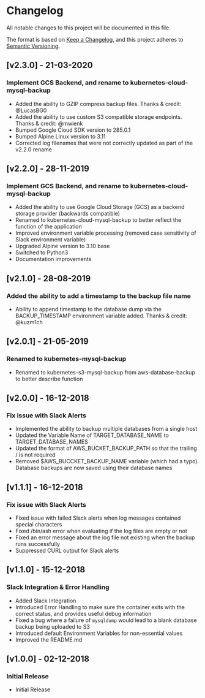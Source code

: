 # Changelog
All notable changes to this project will be documented in this file.

The format is based on [Keep a Changelog](https://keepachangelog.com/en/1.0.0/),
and this project adheres to [Semantic Versioning](https://semver.org/spec/v2.0.0.html).

## [v2.3.0] - 21-03-2020
### Implement GCS Backend, and rename to kubernetes-cloud-mysql-backup
- Added the ability to GZIP compress backup files. Thanks & credit: @LucasBG0
- Added the ability to use custom S3 compatible storage endpoints. Thanks & credit: @mwienk
- Bumped Google Cloud SDK version to 285.0.1
- Bumped Alpine Linux version to 3.11
- Corrected log filenames that were not correctly updated as part of the v2.2.0 rename


## [v2.2.0] - 28-11-2019
### Implement GCS Backend, and rename to kubernetes-cloud-mysql-backup
- Added the ability to use Google Cloud Storage (GCS) as a backend storage provider (backwards compatible)
- Renamed to kubernetes-cloud-mysql-backup to better reflect the function of the application
- Improved environment variable processing (removed case sensitivity of Slack environment variable)
- Upgraded Alpine version to 3.10 base
- Switched to Python3
- Documentation improvements

## [v2.1.0] - 28-08-2019
### Added the ability to add a timestamp to the backup file name
- Ability to append timestamp to the database dump via the BACKUP_TIMESTAMP environment variable added. Thanks & credit: @kuzm1ch

## [v2.0.1] - 21-05-2019
### Renamed to kubernetes-mysql-backup
- Renamed to kubernetes-s3-mysql-backup from aws-database-backup to better describe function

## [v2.0.0] - 16-12-2018
### Fix issue with Slack Alerts
- Implemented the ability to backup multiple databases from a single host
- Updated the Variable Name of TARGET_DATABASE_NAME to TARGET_DATABASE_NAMES
- Updated the format of AWS_BUCKET_BACKUP_PATH so that the trailing / is not required
- Removed $AWS_BUCCKET_BACKUP_NAME variable (which had a typo). Database backups are now saved using their database names

## [v1.1.1] - 16-12-2018
### Fix issue with Slack Alerts
- Fixed issue with failed Slack alerts when log messages contained special characters
- Fixed /bin/ash error when evaluating if the log files are empty or not
- Fixed an error message about the log file not existing when the backup runs successfully
- Suppressed CURL output for Slack alerts

## [v1.1.0] - 15-12-2018
### Slack Integration & Error Handling
- Added Slack Integration
- Introduced Error Handling to make sure the container exits with the correct status, and provides useful debug information
- Fixed a bug where a failure of `mysqldump` would lead to a blank database backup being uploaded to S3
- Introduced default Environment Variables for non-essential values
- Improved the README.md

## [v1.0.0] - 02-12-2018
### Initial Release
- Initial Release